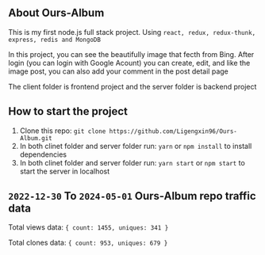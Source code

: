 ## About Ours-Album

This is my first node.js full stack project. Using `react, redux, redux-thunk, express, redis and MongoDB`

In this project, you can see the beautifully image that fecth from Bing. After login (you can login with Google Acount)
you can create, edit, and like the image post, you can also add your comment in the post detail page

The client folder is frontend project and the server folder is backend project

## How to start the project

1. Clone this repo: `git clone https://github.com/Ligengxin96/Ours-Album.git`
2. In both clinet folder and server folder run: `yarn` or `npm install` to install dependencies
3. In both clinet folder and server folder run: `yarn start` or `npm start` to start the server in localhost

## `2022-12-30` To `2024-05-01` Ours-Album repo traffic data

Total views data: `{ count: 1455, uniques: 341 }`

Total clones data: `{ count: 953, uniques: 679 }`



